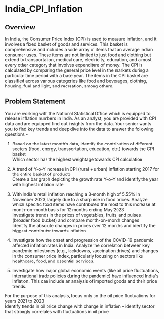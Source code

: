 # India_CPI_Inflation
## Overview																				
In India, the Consumer Price Index (CPI) is used to measure inflation, and it involves a fixed basket of goods and services. This basket is comprehensive and includes a wide array of items that an average Indian consumer uses. These items are not limited to just food and clothing but extend to transportation, medical care, electricity, education, and almost every other category that involves expenditure of money. The CPI is calculated by comparing the general price level in the markets during a particular time period with a base year. The items in the CPI basket are classified across various categories like food and beverages, clothing, housing, fuel and light, and recreation, among others.																				

## Problem Statement																				
																				
You are working with the National Statistical Office which is equipped to release inflation numbers in India. As an analyst, you are provided with CPI data and are equipped find out insights from the data. Your senior wants you to find key trends and deep dive into the data to answer the following questions -   																				

1. Based on the latest month’s data, identify the contribution of different sectors (food, energy, transportation, education, etc.) towards the CPI basket																				
Which sector has the highest weightage towards CPI calculation 																				
 																				
2. A trend of Y-o-Y increase in CPI (rural + urban) inflation starting 2017 for the entire basket of products																				
Create a bar graph depicting the growth rate Y-o-Y and identify the year with highest inflation rate  																				
																				
3. With India's retail inflation reaching a 3-month high of 5.55% in November 2023, largely due to a sharp rise in food prices. Analyze which specific food items have contributed the most to this increase at month-on-month basis for 12 months ending May’2023   																				
Investigate trends in the prices of vegetables, fruits, and pulses, (broader food bucket) and compare month-on-month changes 																				
Identify the absolute changes in prices over 12 months and identify the biggest contributor towards inflation																				
																				
4. Investigate how the onset and progression of the COVID-19 pandemic affected inflation rates in India. Analyze the correlation between key pandemic milestones (e.g., lockdowns, vaccination drives) and changes in the consumer price index, particularly focusing on sectors like healthcare, food, and essential services.																				
																				
5. Investigate how major global economic events (like oil price fluctuations, international trade policies during the pandemic) have influenced India's inflation. This can include an analysis of imported goods and their price trends. 																				
																				
For the purpose of this analysis, focus only on the oil price fluctuations for years 2021 to 2023 																				
Identify trends in oil price change with change in inflation – identify sector that strongly correlates with fluctuations in oil price

